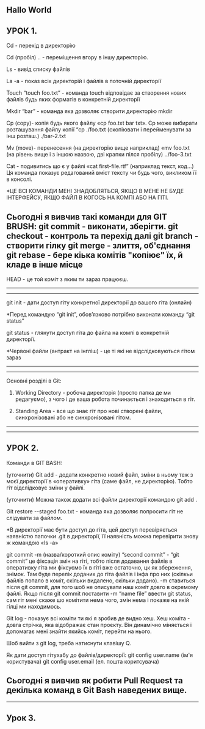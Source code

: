 Hallo World
-
УРОК 1.
-----------------------------------------------------------------------------------------------------------------------------------------------------------------------
Cd - перехід в директорію 

Cd (пробіл) .. - переміщення вгору в іншу директорію.

Ls - вивід списку файлів 

La -a - показ всіх директорій і файлів в поточній директорії 

Touch “touch foo.txt” - команда touch відповідає за створення нових файлів будь яких форматів в конкретній директорії

Mkdir “bar” - команда яка дозволяє створити директорію mkdir

Cp (copy)- копія будь якого файлу «cp foo.txt bar txt». Cp може вибирати розташування файлу копії “cp ./foo.txt (скопіювати і перейменувати за інш розташ.) ./bar-2.txt

Mv (move)- перенесення (на директорію вище наприклад) «mv foo.txt (на рівень вище і з іншою назвою, дві крапки пілся пробілу)  ../foo-3.txt

Cat - подивитись що є у файлі «cat first-file.rtf” (наприклад текст, код…)
Ця команда показує редагований вміст тексту чи будь чого, викликом її в консолі.

*ЦЕ ВСІ КОМАНДИ МЕНІ ЗНАДОБЛЯТЬСЯ, ЯКЩО В МЕНЕ НЕ БУДЕ ІНТЕРФЕЙСУ, ЯКЩО ФАЙЛ В КОГОСЬ НА КОМПІ АБО НА ГІТІ.

Сьогодні я вивчив такі команди для GIT BRUSH:
git commit - виконати, зберігти.
git checkout - контроль та перехід далі
git branch - створити гілку
git merge - злиття, об'єднання
git rebase - бере кіька комітів "копіює" їх, й кладе в інше місце
-
HEAD - це той коміт з яким ти зараз працюєш.

-----------------------------------------------------------------------------------------------------------------------------------------------------------------------
-----------------------------------------------------------------------------------------------------------------------------------------------------------------------

git init - дати доступ гіту конкретної директорії до вашого гіта (онлайн)

*Перед командую “git init”, обов’язково потрібно виконати команду “git status”

git status - глянути доступ гіта до файла на компі в конкретній директорії.

*Червоні файли (антракт на інгліш) - це ті які не відслідковуються гітом зараз

-----------------------------------------------------------------------------------------------------------------------------------------------------------------------
-----------------------------------------------------------------------------------------------------------------------------------------------------------------------

Основні розділі в Git:

1. Working Directory - робоча директорія (просто папка де ми редагуємо), з чого і де ваша робота починається і знаходиться в гіт.

2. Standing Area - все що знає гіт про нові створені файли, синхронізовані або не синхронізовані гітом.

-----------------------------------------------------------------------------------------------------------------------------------------------------------------------
-----------------------------------------------------------------------------------------------------------------------------------------------------------------------
УРОК 2.
-----------------------------------------------------------------------------------------------------------------------------------------------------------------------
Команди в GIT BASH:

(уточнити) Git add - додати конкретно новий файл, зміни в ньому теж з моєї директорії в «оперативку» гіта (саме файл, не директорію). Тобто гіт відслідковує зміни у файлі. 

(уточнити) Можна також додати всі файли директорії  командою git add .

Git restore --staged foo.txt - команда яка дозволяє попросити гіт не слідувати за файлом.

*В директорії має бути доступ до гіта, цей доступ перевіряється наявністю папочки .git в директорії, її наявність можна перевірити знову ж командою «ls -a»

git commit -m (назва/короткий опис коміту) “second commit” - “git commit” це фіксація змін на гіті, тобто після додавання файлів в оперативку гіта ми фіксуємо їх в гіті вже остаточно, цк як збереження, знімок. Там буде перелік доданих до гіта файлів і інфа про них (скілкьи файлів попало в коміт, скільки видалено, скільки додано).
-m ставиться після git commit, для того шоб не описувати наш коміт довго в окремому файлі. Якщо після git commit поставити -m “name file” ввести git status, сам гіт мені скаже шо комітити нема чого, змін нема і покаже на якій гілці ми находимось.

Git log - показує всі коміти ти які я зробив де видно хеш. 
Хеш коміта - довга стрічка, яка відображає стан проєкту. Він динамічно міняється і допомагає мені знайти якийсь коміт, перейти на нього.

Шоб вийти з git log, треба натиснути клавішу Q.

Як дати доступ гітухабу до файлів/директорії:
git config user.name (ім'я користувача)
git config user.email (ел. пошта коритсувача)

Сьогодні я вивчив як робити Pull Request та декілька команд в Git Bash наведених вище.
-----------------------------------------------------------------------------------------------------------------------------------------------------------------------
-----------------------------------------------------------------------------------------------------------------------------------------------------------------------
Урок 3.
-----------------------------------------------------------------------------------------------------------------------------------------------------------------------



